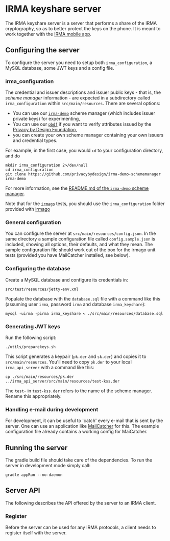 # IRMA keyshare server

The IRMA keyshare server is a server that performs a share of the IRMA cryptography, so as to better protect the keys on the phone. It is meant to work together with the [IRMA mobile app](https://github.com/privacybydesign/irma_mobile).

## Configuring the server

To configure the server you need to setup both `irma_configuration`, a MySQL database, some JWT keys and a config file.

### irma_configuration

The credential and issuer descriptions and issuer public keys - that is, the *scheme manager* information - are expected in a subdirectory called `irma_configuration` within `src/main/resources`. There are several options:

* You can use our [`irma-demo`](https://github.com/privacybydesign/irma-demo-schememanager) scheme manager (which includes issuer private keys) for experimenting,
* You can use our [`pbdf`](https://github.com/privacybydesign/pbdf-schememanager) if you want to verify attributes issued by the [Privacy by Design Foundation](https://privacybydesign.foundation/issuance),
* you can create your own scheme manager containing your own issuers and credential types.

For example, in the first case, you would `cd` to your configuration directory, and do

    mkdir irma_configuration 2>/dev/null
    cd irma_configuration
    git clone https://github.com/privacybydesign/irma-demo-schememanager irma-demo

For more information, see the [README.md of the `irma-demo` scheme manager](https://github.com/privacybydesign/irma-demo-schememanager).

Note that for the [`irmago`](https://github.com/privacybydesign/irmago) tests, you should use the `irma_configuration` folder provided with [irmago](https://github.com/privacybydesign/irmago/tree/master/testdata/irma_configuration)

### General configuration

You can configure the server at `src/main/resources/config.json`. In the same directory a sample configuration file called `config.sample.json` is included, showing all options, their defaults, and what they mean. The sample configuration file should work out of the box for the irmago unit tests (provided you have MailCatcher installed, see below).

### Configuring the database

Create a MySQL database and configure its credentials in:

    src/test/resources/jetty-env.xml

Populate the database with the `database.sql` file with a command like this (assuming user `irma`, password `irma` and database `irma_keyshare`):

    mysql -uirma -pirma irma_keyshare < ./src/main/resources/database.sql

### Generating JWT keys

Run the following script:

    ./utils/preparekeys.sh

This script generates a keypair (`pk.der` and `sk.der`) and copies it to `src/main/resources`. You'll need to copy `pk.der` to your local `irma_api_server` with a command like this:

    cp ./src/main/resources/pk.der ../irma_api_server/src/main/resources/test-kss.der

The `test-` in `test-kss.der` refers to the name of the scheme manager. Rename this appropriately.

### Handling e-mail during development

For development, it can be useful to 'catch' every e-mail that is sent by the server. One can use an application like [MailCatcher](https://mailcatcher.me/) for this. The example configuration file already contains a working config for MaiCatcher.

## Running the server

The gradle build file should take care of the dependencies. To run the server in development mode simply call:

    gradle appRun --no-daemon

## Server API

The following describes the API offered by the server to an IRMA client.

### Register

Before the server can be used for any IRMA protocols, a client needs to register itself with the server.

<!-- vim: set ts=4 sw=4: -->
